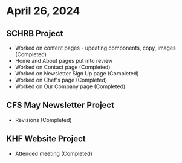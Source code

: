 # April 26, 2024

## SCHRB Project

- Worked on content pages - updating components, copy, images (Completed)
- Home and About pages put into review
- Worked on Contact page (Completed)
- Worked on Newsletter Sign Up page (Completed)
- Worked on Chef's page (Completed)
- Worked on Our Company page (Completed)

## CFS May Newsletter Project

- Revisions (Completed)

## KHF Website Project

- Attended meeting (Completed)
